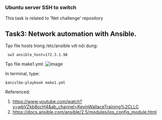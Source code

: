 ### Ubuntu server SSH to switch
This task is related to 'Net challenge' repository
## Task3: Network automation with Ansible.
Tạo file hosts trong /etc/ansible với nội dung:
     
     sw3 ansible_host=172.3.1.98
     
Tạo file make1.yml:
![image](https://user-images.githubusercontent.com/93396414/205060692-236b8db0-23f4-47b7-81fd-9b2cdb320e80.png)
  
In terminal, type:
    
    $anislbe-playbook make1.yml



Referenced: 
  
1. https://www.youtube.com/watch?v=wbVZkb8ocH4&ab_channel=KevinWallaceTraining%2CLLC
2. https://docs.ansible.com/ansible/2.5/modules/ios_config_module.html
